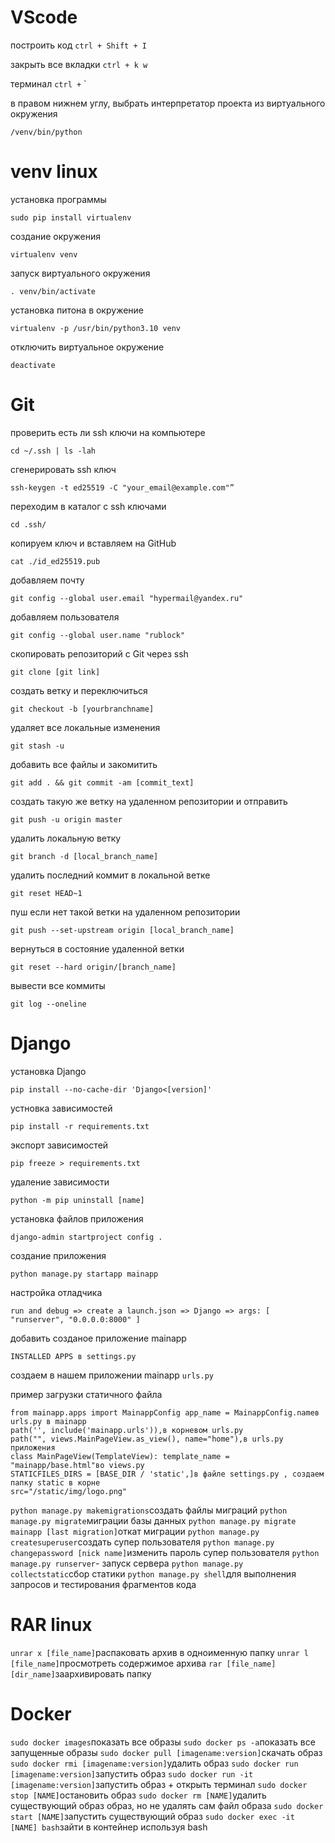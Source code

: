 ﻿# VScode
построить код
`
ctrl + Shift + I
`

закрыть все вкладки
`
ctrl + k w
`

терминал 
`
ctrl + ` 
`

в правом нижнем углу, выбрать интерпретатор проекта из виртуального окружения 
```
/venv/bin/python
```

# venv linux
установка программы
```
sudo pip install virtualenv
```
создание окружения
```
virtualenv venv
```
запуск виртуального окружения
```
. venv/bin/activate
```
установка питона в окружение
```
virtualenv -p /usr/bin/python3.10 venv
```
отключить виртуальное окружение
```
deactivate
```

# Git
проверить есть ли ssh ключи на компьютере
```
cd ~/.ssh | ls -lah
```
сгенерировать ssh ключ
```
ssh-keygen -t ed25519 -C "your_email@example.com"”
```
переходим в каталог с ssh ключами
```
cd .ssh/
```
копируем ключ и вставляем на GitHub
```
cat ./id_ed25519.pub
```
добавляем почту
```
git config --global user.email "hypermail@yandex.ru"
```
добавляем пользователя
```
git config --global user.name "rublock"
```
скопировать репозиторий с Git через ssh
```
git clone [git link]
```
создать ветку и переключиться
```
git checkout -b [yourbranchname]
```
удаляет все локальные изменения
```
git stash -u
```
добавить все файлы и закомитить
```
git add . && git commit -am [commit_text]
```
создать такую же ветку на удаленном репозитории и отправить
```
git push -u origin master
```
удалить локальную ветку
```
git branch -d [local_branch_name]
```
удалить последний коммит в локальной ветке
```
git reset HEAD~1
```
пуш если нет такой ветки на удаленном репозитории
```
git push --set-upstream origin [local_branch_name]
```
вернуться в состояние удаленной ветки
```
git reset --hard origin/[branch_name]
``` 
вывести все коммиты
```
git log --oneline
```


# Django
установка Django
```
pip install --no-cache-dir 'Django<[version]'
```
устновка зависимостей
```
pip install -r requirements.txt
```
экспорт зависимостей
```
pip freeze > requirements.txt
```
удаление зависимости
```
python -m pip uninstall [name]
```
установка файлов приложения
```
django-admin startproject config .
```
создание приложения
```
python manage.py startapp mainapp
```
настройка отладчика
```
run and debug => create a launch.json => Django => args: [ "runserver", "0.0.0.0:8000" ]
```
добавить созданое приложение mainapp
```
INSTALLED APPS в settings.py
```
создаем в нашем приложении mainapp
`
urls.py
`

пример загрузки статичного файла
```
from mainapp.apps import MainappConfig app_name = MainappConfig.nameв urls.py в mainapp
path('', include('mainapp.urls')),в корневом urls.py
path("", views.MainPageView.as_view(), name="home"),в urls.py приложения
class MainPageView(TemplateView): template_name = "mainapp/base.html"во views.py
STATICFILES_DIRS = [BASE_DIR / 'static',]в файле settings.py , создаем папку static в корне
src="/static/img/logo.png"
``` 

```python manage.py makemigrations```создать файлы миграций
```python manage.py migrate```миграции базы данных
```python manage.py migrate mainapp [last migration]```откат миграции
```python manage.py createsuperuser```создать супер пользователя
```python manage.py changepassword [nick name]```изменить пароль супер пользователя
```python manage.py runserver```- запуск сервера
```python manage.py collectstatic```сбор статики
```python manage.py shell```для выполнения запросов и тестирования фрагментов кода

# RAR linux
```unrar x [file_name]```распаковать архив в одноименную папку
```unrar l [file_name]```просмотреть содержимое архива
```rar [file_name] [dir_name]```заархивировать папку 



# Docker
```sudo docker images```показать все образы
```sudo docker ps -a```показать все запущенные образы
```sudo docker pull [imagename:version]```скачать образ
```sudo docker rmi [imagename:version]```удалить образ
```sudo docker run [imagename:version]```запустить образ
```sudo docker run -it [imagename:version]```запустить образ + открыть терминал
```sudo docker stop [NAME]```остановить образ
```sudo docker rm [NAME]```удалить существующий образ образ, но не удалять сам файл образа
```sudo docker start [NAME]```запустить существующий образ
```sudo docker exec -it [NAME] bash```зайти в контейнер используя bash
